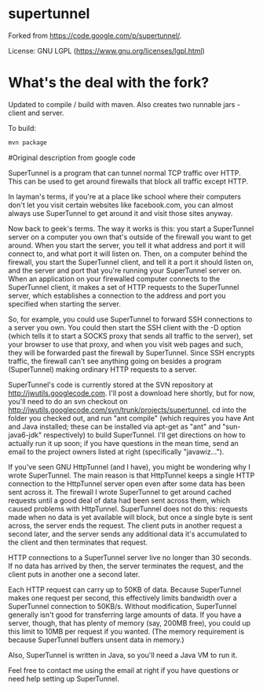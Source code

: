 # supertunnel

Forked from https://code.google.com/p/supertunnel/.

License: GNU LGPL (https://www.gnu.org/licenses/lgpl.html)

# What's the deal with the fork?

Updated to compile / build with maven. Also creates two runnable jars - client and server.

To build:
```sh
mvn package
```

#Original description from google code

SuperTunnel is a program that can tunnel normal TCP traffic over HTTP. This can be used to get around firewalls that block all traffic except HTTP.

In layman's terms, if you're at a place like school where their computers don't let you visit certain websites like facebook.com, you can almost always use SuperTunnel to get around it and visit those sites anyway.

Now back to geek's terms. The way it works is this: you start a SuperTunnel server on a computer you own that's outside of the firewall you want to get around. When you start the server, you tell it what address and port it will connect to, and what port it will listen on. Then, on a computer behind the firewall, you start the SuperTunnel client, and tell it a port it should listen on, and the server and port that you're running your SuperTunnel server on. When an application on your firewalled computer connects to the SuperTunnel client, it makes a set of HTTP requests to the SuperTunnel server, which establishes a connection to the address and port you specified when starting the server.

So, for example, you could use SuperTunnel to forward SSH connections to a server you own. You could then start the SSH client with the -D option (which tells it to start a SOCKS proxy that sends all traffic to the server), set your browser to use that proxy, and when you visit web pages and such, they will be forwarded past the firewall by SuperTunnel. Since SSH encrypts traffic, the firewall can't see anything going on besides a program (SuperTunnel) making ordinary HTTP requests to a server.

SuperTunnel's code is currently stored at the SVN repository at http://jwutils.googlecode.com. I'll post a download here shortly, but for now, you'll need to do an svn checkout on http://jwutils.googlecode.com/svn/trunk/projects/supertunnel, cd into the folder you checked out, and run "ant compile" (which requires you have Ant and Java installed; these can be installed via apt-get as "ant" and "sun-java6-jdk" respectively) to build SuperTunnel. I'll get directions on how to actually run it up soon; if you have questions in the mean time, send an email to the project owners listed at right (specifically "javawiz...").

If you've seen GNU HttpTunnel (and I have), you might be wondering why I wrote SuperTunnel. The main reason is that HttpTunnel keeps a single HTTP connection to the HttpTunnel server open even after some data has been sent across it. The firewall I wrote SuperTunnel to get around cached requests until a good deal of data had been sent across them, which caused problems with HttpTunnel. SuperTunnel does not do this: requests made when no data is yet available will block, but once a single byte is sent across, the server ends the request. The client puts in another request a second later, and the server sends any additional data it's accumulated to the client and then terminates that request.

HTTP connections to a SuperTunnel server live no longer than 30 seconds. If no data has arrived by then, the server terminates the request, and the client puts in another one a second later.

Each HTTP request can carry up to 50KB of data. Because SuperTunnel makes one request per second, this effectively limits bandwidth over a SuperTunnel connection to 50KB/s. Without modification, SuperTunnel generally isn't good for transferring large amounts of data. If you have a server, though, that has plenty of memory (say, 200MB free), you could up this limit to 10MB per request if you wanted. (The memory requirement is because SuperTunnel buffers unsent data in memory.)

Also, SuperTunnel is written in Java, so you'll need a Java VM to run it.

Feel free to contact me using the email at right if you have questions or need help setting up SuperTunnel.
